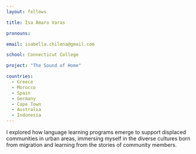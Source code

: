 ```yaml
---
layout: fellows

title: Isa Amaro Varas

pronouns: 

email: isabella.chilena@gmail.com

school: Connecticut College

project: "The Sound of Home"

countries:
  - Greece
  - Morocco
  - Spain
  - Germany
  - Cape Town
  - Australia
  - Indonesia
---
```


I explored how language learning programs emerge to support displaced communities in urban areas, immersing myself in the diverse cultures born from migration and learning from the stories of community members.